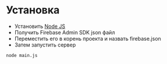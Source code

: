 # Установка

- Установить [Node JS](https://nodejs.org/en/)
- Получить Firebase Admin SDK json файл
- Переместить его в корень проекта и назвать firebase.json
- Затем запустить сервер
```
node main.js
```
